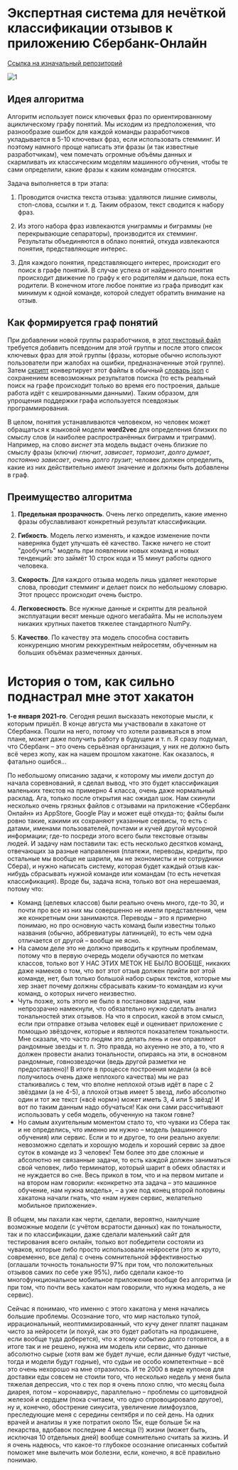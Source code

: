 # Экспертная система для нечёткой классификации отзывов к приложению Сбербанк-Онлайн

[Ссылка на изначальный репозиторий](https://github.com/PasaOpasen/SberCode_online_AK_Team)

![1](https://github.com/PasaOpasen/SberOnline-AK/blob/master/16.png)

## Идея алгоритма

Алгоритм использует поиск ключевых фраз по ориентированному ациклическому графу понятий. Мы исходим из предположения, что разнообразие ошибок для каждой команды разработчиков укладывается в 5-10 ключевых фраз, если использовать стемминг. И поэтому намного проще написать эти фразы (и так известные разработчикам), чем помечать огромные объёмы данных и скармливать их классическим моделям машинного обучения, чтобы те сами определили, какие фразы к каким командам относятся.

Задача выполняется в три этапа:

1. Проводится очистка текста отзыва: удаляются лишние символы, стоп-слова, ссылки и т. д. Таким образом, текст сводится к набору фраз.

1. Из этого набора фраз извлекаются униграммы и биграммы (не перекрывающие сепараторы), производится их стемминг. Результаты объединяются в облако понятий, откуда извлекаются понятия, представляющие интерес.

1. Для каждого понятия, представляющего интерес, происходит его поиск в графе понятий. В случае успеха от найденного понятия происходит движение по графу к его родителям и дальше, пока есть родители. В конечном итоге любое понятие из графа приводит как минимум к одной команде, которой следует обратить внимание на отзыв.

## Как формируется граф понятий

При добавлении новой группы разработчиков, в [этот текстовый файл](https://github.com/PasaOpasen/SberOnline-AK/blob/master/Code/Models_modules/graph_module/content_detector/graph_skills.txt) требуется добавить псевдоним для этой группы и после этого список ключевых фраз для этой группы (фразы, которые обычно используют пользователи при жалобах на ошибки, предназначенные этой группе). Затем [скрипт](https://github.com/PasaOpasen/SberOnline-AK/blob/master/Code/Models_modules/graph_module/content_detector/create_graph_dictionary.py) конвертирует этот файлы в обычный [словарь json](https://github.com/PasaOpasen/SberOnline-AK/blob/master/Code/Models_modules/graph_module/content_detector/graph_skills.json) с сохранением всевозможных результатов поиска (то есть реальный поиск на графе происходит только во время его построения, дальше работа идёт с кешированными данными). Таким образом, для упрощения поддержки графа используется псевдоязык программирования.

В целом, понятия устанавливаются человеком, но человек может обращаться к языковой модели **word2vec** для определения близких по смыслу слов (и наиболее распространённых биграмм и триграмм). Например, на слово *виснет* эта модель выдаст очень близкие по смыслу фразы (ключи) *глючит*, *зависает*, *тормозит*, *долго думает*, *постоянно зависает*, *очень долго грузит*; человек должен определить, какие из них действительно имеют значение и должны быть добавлены в граф.

## Преимущество алгоритма

1. **Предельная прозрачность**. Очень легко определить, какие именно фразы обуславливают конкретный результат классификации. 

1. **Гибкость**. Модель легко изменять, и каждое изменение почти наверняка будет улучшать её качество. Также ничего не стоит "дообучить" модель при появлении новых команд и новых тенденций: это займёт 10 строк кода и 15 минут работы одного человека.

1. **Скорость**. Для каждого отзыва модель лишь удаляет некоторые слова, проводит стемминг и делает поиск по небольшому словарю. Этот процесс происходит очень быстро.

1. **Легковесность**. Все нужные данные и скрипты для реальной эксплуатации весят меньше одного мегабайта. Мы не используем никаких крупных пакетов тяжелее стандартного NumPy.

1. **Качество**. По качеству эта модель способна составить конкуренцию многим реккурентным нейросетям, обученным на больших объёмах размеченных данных.


# История о том, как сильно поднастрал мне этот хакатон

**1-е января 2021-го**. Сегодня решил высказать некоторые мысли, к которым пришёл. В конце августа мы участвовали в хакатоне от Сбербанка. Пошли на него, потому что хотели развиваться в этом плане, может даже получить работу в будущем и т. п. Я сразу подумал, что Сбербанк – это очень серьёзная организация, у них не должно быть всё через жопу, как на нашем прошлом хакатоне. Как оказалось, я фатально ошибся…

По небольшому описанию задачи, к которому мы имели доступ до начала соревнований, я сделал вывод, что это будет классификация маленьких текстов на примерно 4 класса, очень даже нормальный расклад. Ага, только после открытия нас ожидал шок. Нам скинули несколько очень грязных файлов с отзывами на приложение «Сбербанк Онлайн» из AppStore, Google Play и может ещё откуда-то; файлы были ровно такие, какими их сохраняют указанные сервисы, то есть с датами, именами пользователей, почтами и кучей другой мусорной информации; где-то посреди этого всего были текстовые отзывы людей. И задачу нам поставили так: есть несколько десятков команд, отвечающих за разные направления (платежи, переводы, кредиты, про остальные мы вообще не шарили, мы не экономисты и не сотрудники Сбера), и нужно написать систему, которая будет каждый отзыв как-нибудь сбрасывать нужной команде или командам (то есть нечеткая классификация). Вроде бы, задача ясна, только вот она нерешаемая, потому что:
* Команд (целевых классов) были реально очень много, где-то 30, и почти про все из них мы совершенно не имели представления, чем же конкретным они занимаются. Переводы – это я примерно понимаю, но про основную часть команд были известны только названия (обычно, аббревиатуры латиницей), то есть чем одна отличается от другой – вообще не ясно.
* На самом деле это не должно приводить к крупным проблемам, потому что в первую очередь модели обучаются по меткам классов, только вот У НАС ЭТИХ МЕТОК НЕ БЫЛО ВООБЩЕ, никаких даже намеков о том, что вот этот отзыв должен прийти вот этой команде, нет, был только большой набор сырых текстов, которые мы хер знает почему должны сбрасывать каким-то командам из кучи команд, о которых ничего неизвестно.
* Чуть позже, хоть этого не было в постановки задачи, нам непрозрачно намекнули, что обязательно нужно сделать анализ тональностей этих отзывов. На что я спросил, какой в этом смысл, если при отправке отзыва человек ещё и оценивает приложение с помощью звёздочек, которые и являются показателем тональности. Мне сказали, что часто людям это делать лень и они оправляют рандомные звезды и т. п. Это правда, но ахуенно не это, а то, что я должен провести анализ тональности, опираясь на эти, в основном рандомные, говнозвездочки (ведь другой разметки не предоставлено)! В итоге в процессе построения модели (а всё получилось очень даже неплохого качества) мы не раз сталкивались с тем, что вполне неплохой отзыв идёт в паре с 2 звёздами (а не 4-5), а плохой отзыв имеет 5 звезд, либо абсолютно один и тот же текст («всё норм») может иметь 3, 4 или 5 звёзд! И вот по таким данным надо обучаться! Как они сами рассчитывают использовать у себя модель, обученную на таком говне?
* Но самым ахуительным моментом стало то, что чуваки из Сбера так и не определись, что именно им нужно – модель (машинного обучения) или сервис. Если и то и другое, то они реально ахуели: невозможно сделать и хорошую модель и хороший сервис за двое суток в команде из 3 человек! Тем более это две сложные и абсолютно не связанные задачи, то есть каждой должен заниматься свой человек, либо терминатор, который шарит в обеих областях и не нуждается во сне. Весь прикол в том, что и на первом митапе и на втором нам говорили: «конкретно эта задача – это машинное обучение, нам нужна модель», – а уже под конец второй половины хакатона начали гнать, что «нам нужен сервис, желательно мобильное приложение».

В общем, мы пахали как черти, сделали, вероятно, наилучшие возможные модели (с учётом всратости данных) как по тональности, так и по классификации, даже сделали маленький сайт для тестирования всего онлайн, только вот победители состояли из чуваков, которые либо просто использовали нейросети (это ж круто, современно, все дела) с очень сомнительной эффективностью (оглашали точность тональности 97% при том, что положительных отзывов самих по себе уже 95%), либо сделали какое-то многофункциональное мобильное приложение вообще без алгоритма (и при том, что почти весь хакатон нам говорили, что нужна модель, а не сервис).

Сейчас я понимаю, что именно с этого хакатона у меня начались большие проблемы. Осознание того, что мир настолько тупой, иррациональный, неоптимизированный, что кучу денег платят пацанам чисто за нейросети (и похуй, как это будет работать на продакшене, если вообще туда доберется), что к этому событию долго готовятся, а в итоге так и не решено, нужна им модель или сервис, что данные абсолютно сырые (хотя вам же будет лучше, если данные будут чистые, тогда и модели будут годные), что судьи не особо компетентные – всё это очень нехорошо на мне отразилось. И те 2000 в виде купонов для доставки еды совсем не стоили того, что несколько недель у меня была тяжелая депрессия, что с тех пор я очень плохо сплю, что месяц была диарея, потом – коронавирус, параллельно – проблемы со щитовидной железой и сердцем (пока считаем, что одно спровоцировало другое), ну и, конечно, обострение синусита, увеличение лимфоузлов, преследующие меня с середины сентября и по сей день. На одних врачей и анализы я уже потратил около 15к, еще больше 5к на лекарства, вдобавок последние 4 месяца (!) жизни (может быть, исключая 10 отдельных дней) вообще сомнительно считать за жизнь. И я очень надеюсь, что какое-то глубокое осознание описанных событий поможет мне вылечить мои болезни, если, конечно, я всё правильно понимаю.

